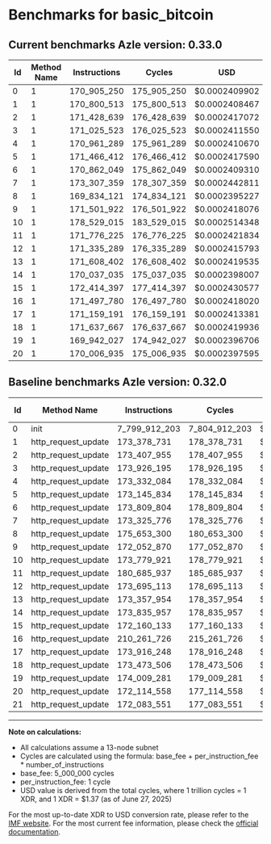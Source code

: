 # Benchmarks for basic_bitcoin

## Current benchmarks Azle version: 0.33.0

| Id  | Method Name | Instructions | Cycles      | USD           | USD/Million Calls | Change                                    |
| --- | ----------- | ------------ | ----------- | ------------- | ----------------- | ----------------------------------------- |
| 0   | 1           | 170_905_250  | 175_905_250 | $0.0002409902 | $240.99           | <font color="green">-7_629_006_953</font> |
| 1   | 1           | 170_800_513  | 175_800_513 | $0.0002408467 | $240.84           | <font color="green">-2_578_218</font>     |
| 2   | 1           | 171_428_639  | 176_428_639 | $0.0002417072 | $241.70           | <font color="green">-1_979_316</font>     |
| 3   | 1           | 171_025_523  | 176_025_523 | $0.0002411550 | $241.15           | <font color="green">-2_900_672</font>     |
| 4   | 1           | 170_961_289  | 175_961_289 | $0.0002410670 | $241.06           | <font color="green">-2_370_795</font>     |
| 5   | 1           | 171_466_412  | 176_466_412 | $0.0002417590 | $241.75           | <font color="green">-1_679_422</font>     |
| 6   | 1           | 170_862_049  | 175_862_049 | $0.0002409310 | $240.93           | <font color="green">-2_947_755</font>     |
| 7   | 1           | 173_307_359  | 178_307_359 | $0.0002442811 | $244.28           | <font color="green">-18_417</font>        |
| 8   | 1           | 169_834_121  | 174_834_121 | $0.0002395227 | $239.52           | <font color="green">-5_819_179</font>     |
| 9   | 1           | 171_501_922  | 176_501_922 | $0.0002418076 | $241.80           | <font color="green">-550_948</font>       |
| 10  | 1           | 178_529_015  | 183_529_015 | $0.0002514348 | $251.43           | <font color="red">+4_749_094</font>       |
| 11  | 1           | 171_776_225  | 176_776_225 | $0.0002421834 | $242.18           | <font color="green">-8_909_712</font>     |
| 12  | 1           | 171_335_289  | 176_335_289 | $0.0002415793 | $241.57           | <font color="green">-2_359_824</font>     |
| 13  | 1           | 171_608_402  | 176_608_402 | $0.0002419535 | $241.95           | <font color="green">-1_749_552</font>     |
| 14  | 1           | 170_037_035  | 175_037_035 | $0.0002398007 | $239.80           | <font color="green">-3_798_922</font>     |
| 15  | 1           | 172_414_397  | 177_414_397 | $0.0002430577 | $243.05           | <font color="red">+254_264</font>         |
| 16  | 1           | 171_497_780  | 176_497_780 | $0.0002418020 | $241.80           | <font color="green">-38_763_946</font>    |
| 17  | 1           | 171_159_191  | 176_159_191 | $0.0002413381 | $241.33           | <font color="green">-2_757_057</font>     |
| 18  | 1           | 171_637_667  | 176_637_667 | $0.0002419936 | $241.99           | <font color="green">-1_835_839</font>     |
| 19  | 1           | 169_942_027  | 174_942_027 | $0.0002396706 | $239.67           | <font color="green">-4_067_254</font>     |
| 20  | 1           | 170_006_935  | 175_006_935 | $0.0002397595 | $239.75           | <font color="green">-2_107_623</font>     |

## Baseline benchmarks Azle version: 0.32.0

| Id  | Method Name         | Instructions  | Cycles        | USD           | USD/Million Calls |
| --- | ------------------- | ------------- | ------------- | ------------- | ----------------- |
| 0   | init                | 7_799_912_203 | 7_804_912_203 | $0.0106927297 | $10_692.72        |
| 1   | http_request_update | 173_378_731   | 178_378_731   | $0.0002443789 | $244.37           |
| 2   | http_request_update | 173_407_955   | 178_407_955   | $0.0002444189 | $244.41           |
| 3   | http_request_update | 173_926_195   | 178_926_195   | $0.0002451289 | $245.12           |
| 4   | http_request_update | 173_332_084   | 178_332_084   | $0.0002443150 | $244.31           |
| 5   | http_request_update | 173_145_834   | 178_145_834   | $0.0002440598 | $244.05           |
| 6   | http_request_update | 173_809_804   | 178_809_804   | $0.0002449694 | $244.96           |
| 7   | http_request_update | 173_325_776   | 178_325_776   | $0.0002443063 | $244.30           |
| 8   | http_request_update | 175_653_300   | 180_653_300   | $0.0002474950 | $247.49           |
| 9   | http_request_update | 172_052_870   | 177_052_870   | $0.0002425624 | $242.56           |
| 10  | http_request_update | 173_779_921   | 178_779_921   | $0.0002449285 | $244.92           |
| 11  | http_request_update | 180_685_937   | 185_685_937   | $0.0002543897 | $254.38           |
| 12  | http_request_update | 173_695_113   | 178_695_113   | $0.0002448123 | $244.81           |
| 13  | http_request_update | 173_357_954   | 178_357_954   | $0.0002443504 | $244.35           |
| 14  | http_request_update | 173_835_957   | 178_835_957   | $0.0002450053 | $245.00           |
| 15  | http_request_update | 172_160_133   | 177_160_133   | $0.0002427094 | $242.70           |
| 16  | http_request_update | 210_261_726   | 215_261_726   | $0.0002949086 | $294.90           |
| 17  | http_request_update | 173_916_248   | 178_916_248   | $0.0002451153 | $245.11           |
| 18  | http_request_update | 173_473_506   | 178_473_506   | $0.0002445087 | $244.50           |
| 19  | http_request_update | 174_009_281   | 179_009_281   | $0.0002452427 | $245.24           |
| 20  | http_request_update | 172_114_558   | 177_114_558   | $0.0002426469 | $242.64           |
| 21  | http_request_update | 172_083_551   | 177_083_551   | $0.0002426045 | $242.60           |

---

**Note on calculations:**

- All calculations assume a 13-node subnet
- Cycles are calculated using the formula: base_fee + per_instruction_fee \* number_of_instructions
- base_fee: 5_000_000 cycles
- per_instruction_fee: 1 cycle
- USD value is derived from the total cycles, where 1 trillion cycles = 1 XDR, and 1 XDR = $1.37 (as of June 27, 2025)

For the most up-to-date XDR to USD conversion rate, please refer to the [IMF website](https://www.imf.org/external/np/fin/data/rms_sdrv.aspx).
For the most current fee information, please check the [official documentation](https://internetcomputer.org/docs/references/cycles-cost-formulas).
